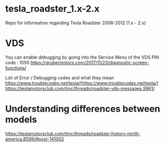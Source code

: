 # tesla_roadster_1.x-2.x
Repo for information regarding Tesla Roadster 2008-2012 (1.x - 2.x)


# VDS

You can enable debugging by going into the Service Menu of the VDS
PIN code : 1050
https://grubermotors.com/2017/11/23/diagnostic-screen-functions/

List of Error / Debugging codes and what they mean
https://www.troublecodes.net/tesla/[https://www.troublecodes.net/tesla/]
https://teslamotorsclub.com/tmc/threads/roadster-vds-messages.9961/

# Understanding differences between models

https://teslamotorsclub.com/tmc/threads/roadster-history-north-america.8599/#post-141002
